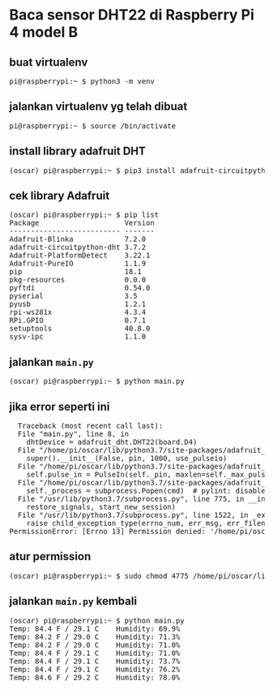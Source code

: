 # Baca sensor DHT22 di Raspberry Pi 4 model B

## buat virtualenv
<pre>
pi@raspberrypi:~ $ python3 -m venv <nama-virtual>
</pre>

## jalankan virtualenv yg telah dibuat
<pre>
pi@raspberrypi:~ $ source <nama-virtual>/bin/activate
</pre>
  
## install library adafruit DHT
<pre>
(oscar) pi@raspberrypi:~ $ pip3 install adafruit-circuitpython-dht
</pre>

## cek library Adafruit
<pre>
(oscar) pi@raspberrypi:~ $ pip list
Package                    Version
-------------------------- -------
Adafruit-Blinka            7.2.0  
adafruit-circuitpython-dht 3.7.2  
Adafruit-PlatformDetect    3.22.1 
Adafruit-PureIO            1.1.9  
pip                        18.1   
pkg-resources              0.0.0  
pyftdi                     0.54.0 
pyserial                   3.5    
pyusb                      1.2.1  
rpi-ws281x                 4.3.4  
RPi.GPIO                   0.7.1  
setuptools                 40.8.0 
sysv-ipc                   1.1.0  
</pre>

## jalankan `main.py`
<pre>
(oscar) pi@raspberrypi:~ $ python main.py 
</pre>

## jika error seperti ini
<pre>
  Traceback (most recent call last):
  File "main.py", line 8, in <module>
    dhtDevice = adafruit_dht.DHT22(board.D4)
  File "/home/pi/oscar/lib/python3.7/site-packages/adafruit_dht.py", line 305, in __init__
    super().__init__(False, pin, 1000, use_pulseio)
  File "/home/pi/oscar/lib/python3.7/site-packages/adafruit_dht.py", line 86, in __init__
    self.pulse_in = PulseIn(self._pin, maxlen=self._max_pulses, idle_state=True)
  File "/home/pi/oscar/lib/python3.7/site-packages/adafruit_blinka/microcontroller/bcm283x/pulseio/PulseIn.py", line 77, in __init__
    self._process = subprocess.Popen(cmd)  # pylint: disable=consider-using-with
  File "/usr/lib/python3.7/subprocess.py", line 775, in __init__
    restore_signals, start_new_session)
  File "/usr/lib/python3.7/subprocess.py", line 1522, in _execute_child
    raise child_exception_type(errno_num, err_msg, err_filename)
PermissionError: [Errno 13] Permission denied: '/home/pi/oscar/lib/python3.7/site-packages/adafruit_blinka/microcontroller/bcm283x/pulseio/libgpiod_pulsein'
</pre>

## atur permission
<pre>
(oscar) pi@raspberrypi:~ $ sudo chmod 4775 /home/pi/oscar/lib/python3.7/site-packages/adafruit_blinka/microcontroller/bcm283x/pulseio/libgpiod_pulsein
</pre>

## jalankan `main.py` kembali
<pre>
(oscar) pi@raspberrypi:~ $ python main.py 
Temp: 84.4 F / 29.1 C    Humidity: 69.9% 
Temp: 84.2 F / 29.0 C    Humidity: 71.3% 
Temp: 84.2 F / 29.0 C    Humidity: 71.0% 
Temp: 84.4 F / 29.1 C    Humidity: 71.0% 
Temp: 84.4 F / 29.1 C    Humidity: 73.7% 
Temp: 84.4 F / 29.1 C    Humidity: 76.2% 
Temp: 84.6 F / 29.2 C    Humidity: 78.0% 
</pre>
